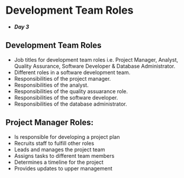 # Development Team Roles
- ***Day 3***

## Development Team Roles
- Job titles for development team roles i.e. Project Manager, Analyst, Quality Assurance, Software Developer & Database Administrator.
- Different roles in a software development team.
- Responsibilities of the project manager.
- Responsibilities of the analyst.
- Responsibilities of the quality assuarance role.
- Responsibilities of the software developer.
- Responsibilities of the database administrator.

## Project Manager Roles:
- Is responsible for developing a project plan
- Recruits staff to fulfill other roles
- Leads and manages the project team
- Assigns tasks to different team members
- Determines a timeline for the project
- Provides updates to upper management
